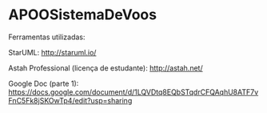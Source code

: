 # APOOSistemaDeVoos
Ferramentas utilizadas:

  StarUML: http://staruml.io/
  
  Astah Professional (licença de estudante): http://astah.net/

Google Doc (parte 1):
https://docs.google.com/document/d/1LQVDtq8EQbSTqdrCFQAqhU8ATF7vFnC5Fk8jSKOwTp4/edit?usp=sharing
